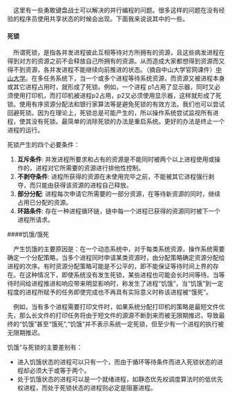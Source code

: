 &emsp;这里有一些勇敢键盘战士可以解决的并行编程的问题。很多这样的问题在没有经验的程序员使用共享状态的时候会出现。下面我来说说其中的一些。

#### 死锁

&emsp;所谓死锁，是指各并发进程彼此互相等待对方所拥有的资源，且这些病发进程在得到对方的资源之前不会释放自己所拥有的资源。从而造成大家都想得到资源而又得不到资源，各并发进程不能继续向前推进的状态。（摘自中山大学官网课件）[中山大学](http://ettc.sysu.edu.cn/2005wlkc/caozuoxitong/book/chapter4/lesson6/lesson6.htm)。在多任务系统下，当一个或多个进程等待系统资源，而资源又被进程本身或其它进程占用时，就形成了死锁。例如，一个进程 p1占用了显示器，同时又必须使用打印机，而打印机被进程p2占用，p2又必须使用显示器，这样就形成了死锁。使用有序资源分配法和银行家算法等是避免死锁的有效方法。我们也可以尝试回避死锁。因为在理论上，死锁总是可能产生的，所以操作系统尝试监视所有进程，使其没有死锁。最简单的消除死锁的办法是重启系统。更好的办法是终止一个进程的运行。


死锁产生的四个必要条件：

1. **互斥条件**: 并发进程所要求和占有的资源是不能同时被两个以上进程使用或操作的，进程对它所需要的资源进行排他性控制。
2. **不剥夺条件**: 进程所获得的资源在未使用完毕之前，不能被其它进程强行剥夺，而只能由获得该资源的进程自己释放。
3. **部分分配**: 进程每次申请它所需要的一部分资源，在等待新资源的同时，继续占用已分配的资源。
4. **环路条件**: 存在一种进程循环链，链中每一个进程已获得的资源同时被下一个进程所请求。

####饥饿/饿死

&emsp;产生饥饿的主要原因是：在一个动态系统中，对于每类系统资源，操作系统需要确定一个分配策略，当多个进程同时申请某类资源时，由分配策略确定资源分配给进程的次序。有时资源分配策略可能是不公平的，即不能保证等待时间上界的存在。在这种情况下，即使系统没有发生死锁，某些进程也可能会长时间等待。当等待时间给进程推进和响应带来明显影响时，称发生了进程“饥饿”，当“饥饿”到一定程度的进程所赋予的任务即使完成也不再具有实际意义时称该进程被“饿死”。

&emsp;例如，当有多个进程需要打印文件时，如果系统分配打印机的策略是最短文件优先，那么长文件的打印任务将由于短文件的源源不断到来而被无限期推迟，导致最终的“饥饿”甚至“饿死”,“饥饿”并不表示系统一定死锁，但至少有一个进程的执行被无限期推迟。

饥饿”与死锁的主要差别有：

* 进入饥饿状态的进程可以只有一个，而由于循环等待条件而进入死锁状态的进程却必须大于或等于两个。
* 处于饥饿状态的进程可以是一个就绪进程，如静态优先权调度算法时的低优先权进程，而处于死锁状态的进程则必定是阻塞进程。
